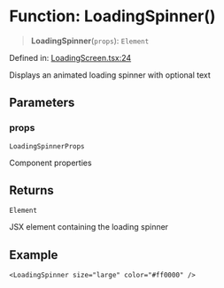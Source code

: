 # Function: LoadingSpinner()

> **LoadingSpinner**(`props`): `Element`

Defined in: [LoadingScreen.tsx:24](https://github.com/Capstone-Projects-2025-Fall/project-001-sketch2screen/blob/96530467301d960d36d6e993098335b81aa97167/frontend/src/App/LoadingScreen.tsx#L24)

Displays an animated loading spinner with optional text

## Parameters

### props

`LoadingSpinnerProps`

Component properties

## Returns

`Element`

JSX element containing the loading spinner

## Example

```tsx
<LoadingSpinner size="large" color="#ff0000" />
```
